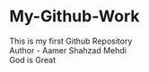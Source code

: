 # My-Github-Work
This is my first Github Repository
<br>
Author - Aamer Shahzad Mehdi
<br> God is Great
